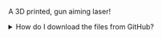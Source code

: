 A 3D printed, gun aiming laser!

<details><summary>How do I download the files from GitHub?</summary>

![Click the green 'Code' button then 'Download ZIP'](https://github.com/knack-tactical/GAL/blob/main/.ref/Download_instructions.png)

</details>